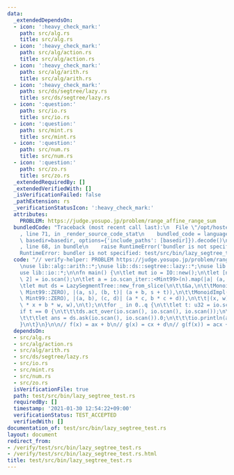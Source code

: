 ```yaml
---
data:
  _extendedDependsOn:
  - icon: ':heavy_check_mark:'
    path: src/alg.rs
    title: src/alg.rs
  - icon: ':heavy_check_mark:'
    path: src/alg/action.rs
    title: src/alg/action.rs
  - icon: ':heavy_check_mark:'
    path: src/alg/arith.rs
    title: src/alg/arith.rs
  - icon: ':heavy_check_mark:'
    path: src/ds/segtree/lazy.rs
    title: src/ds/segtree/lazy.rs
  - icon: ':question:'
    path: src/io.rs
    title: src/io.rs
  - icon: ':question:'
    path: src/mint.rs
    title: src/mint.rs
  - icon: ':question:'
    path: src/num.rs
    title: src/num.rs
  - icon: ':question:'
    path: src/zo.rs
    title: src/zo.rs
  _extendedRequiredBy: []
  _extendedVerifiedWith: []
  _isVerificationFailed: false
  _pathExtension: rs
  _verificationStatusIcon: ':heavy_check_mark:'
  attributes:
    PROBLEM: https://judge.yosupo.jp/problem/range_affine_range_sum
  bundledCode: "Traceback (most recent call last):\n  File \"/opt/hostedtoolcache/Python/3.9.1/x64/lib/python3.9/site-packages/onlinejudge_verify/documentation/build.py\"\
    , line 71, in _render_source_code_stat\n    bundled_code = language.bundle(stat.path,\
    \ basedir=basedir, options={'include_paths': [basedir]}).decode()\n  File \"/opt/hostedtoolcache/Python/3.9.1/x64/lib/python3.9/site-packages/onlinejudge_verify/languages/user_defined.py\"\
    , line 68, in bundle\n    raise RuntimeError('bundler is not specified: {}'.format(path.as_posix()))\n\
    RuntimeError: bundler is not specified: test/src/bin/lazy_segtree_test.rs\n"
  code: "// verify-helper: PROBLEM https://judge.yosupo.jp/problem/range_affine_range_sum\n\
    \nuse lib::alg::arith::*;\nuse lib::ds::segtree::lazy::*;\nuse lib::mint::*;\n\
    use lib::io::*;\n\nfn main() {\n\tlet mut io = IO::new();\n\tlet [n, q]: [usize;\
    \ 2] = io.scan();\n\tlet a = io.scan_iter::<Mint99>(n).map(|a| (a, Mint99::ONE)).collect::<Vec<_>>();\n\
    \tlet mut ds = LazySegmentTree::new_from_slice(\n\t\t&a,\n\t\tMonoidImpl(|| (Mint99::ZERO,\
    \ Mint99::ZERO), |(a, s), (b, t)| (a + b, s + t)),\n\t\tMonoidImpl(|| (Mint99::ONE,\
    \ Mint99::ZERO), |(a, b), (c, d)| (a * c, b * c + d)),\n\t\t|(x, w), (a, b)| (a\
    \ * x + b * w, w),\n\t);\n\tfor _ in 0..q {\n\t\tlet t: u32 = io.scan();\n\t\t\
    if t == 0 {\n\t\t\tds.act_over(io.scan(), io.scan(), io.scan());\n\t\t} else {\n\
    \t\t\tlet ans = ds.ask(io.scan(), io.scan()).0;\n\t\t\tio.println(ans);\n\t\t\
    }\n\t}\n}\n\n// f(x) = ax + b\n// g(x) = cx + d\n// g(f(x)) = acx + bc + d\n"
  dependsOn:
  - src/alg.rs
  - src/alg/action.rs
  - src/alg/arith.rs
  - src/ds/segtree/lazy.rs
  - src/io.rs
  - src/mint.rs
  - src/num.rs
  - src/zo.rs
  isVerificationFile: true
  path: test/src/bin/lazy_segtree_test.rs
  requiredBy: []
  timestamp: '2021-01-30 12:54:22+09:00'
  verificationStatus: TEST_ACCEPTED
  verifiedWith: []
documentation_of: test/src/bin/lazy_segtree_test.rs
layout: document
redirect_from:
- /verify/test/src/bin/lazy_segtree_test.rs
- /verify/test/src/bin/lazy_segtree_test.rs.html
title: test/src/bin/lazy_segtree_test.rs
---
```


